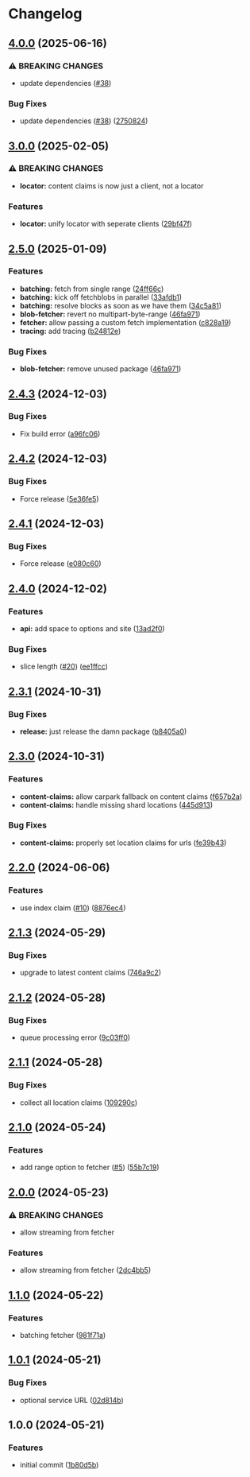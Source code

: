 # Changelog

## [4.0.0](https://github.com/storacha/blob-fetcher/compare/v3.0.0...v4.0.0) (2025-06-16)


### ⚠ BREAKING CHANGES

* update dependencies ([#38](https://github.com/storacha/blob-fetcher/issues/38))

### Bug Fixes

* update dependencies ([#38](https://github.com/storacha/blob-fetcher/issues/38)) ([2750824](https://github.com/storacha/blob-fetcher/commit/2750824b2448421cff0fb2cb65c3bf80d38d4d2f))

## [3.0.0](https://github.com/storacha/blob-fetcher/compare/v2.5.0...v3.0.0) (2025-02-05)


### ⚠ BREAKING CHANGES

* **locator:** content claims is now just a client, not a locator

### Features

* **locator:** unify locator with seperate clients ([29bf47f](https://github.com/storacha/blob-fetcher/commit/29bf47f28030208427b17c8be6ce781efda1a44b))

## [2.5.0](https://github.com/storacha/blob-fetcher/compare/v2.4.3...v2.5.0) (2025-01-09)


### Features

* **batching:** fetch from single range ([24ff66c](https://github.com/storacha/blob-fetcher/commit/24ff66ce27e7868ffe032f07098230083ec33425))
* **batching:** kick off fetchblobs in parallel ([33afdb1](https://github.com/storacha/blob-fetcher/commit/33afdb1ec4f8ee15db8f7e1d27ca5e6ac27943d5))
* **batching:** resolve blocks as soon as we have them ([34c5a81](https://github.com/storacha/blob-fetcher/commit/34c5a810d6d69f3ab3a80ddb5cc2cbc2ce3da5cd))
* **blob-fetcher:** revert no multipart-byte-range ([46fa971](https://github.com/storacha/blob-fetcher/commit/46fa9711ea516f622db1d35ec33c721176304b72))
* **fetcher:** allow passing a custom fetch implementation ([c828a19](https://github.com/storacha/blob-fetcher/commit/c828a191667e5c1cffa7f1c49a348e7c583a5006))
* **tracing:** add tracing ([b24812e](https://github.com/storacha/blob-fetcher/commit/b24812eb554f243a4424fc07e966ed774ed64b7f))


### Bug Fixes

* **blob-fetcher:** remove unused package ([46fa971](https://github.com/storacha/blob-fetcher/commit/46fa9711ea516f622db1d35ec33c721176304b72))

## [2.4.3](https://github.com/storacha/blob-fetcher/compare/v2.4.2...v2.4.3) (2024-12-03)


### Bug Fixes

* Fix build error ([a96fc06](https://github.com/storacha/blob-fetcher/commit/a96fc0641e7682faab04f4e347ff0b3a823e1415))

## [2.4.2](https://github.com/storacha/blob-fetcher/compare/v2.4.1...v2.4.2) (2024-12-03)


### Bug Fixes

* Force release ([5e36fe5](https://github.com/storacha/blob-fetcher/commit/5e36fe5f0588b8b5267bdbb9052a90b6276faab5))

## [2.4.1](https://github.com/storacha/blob-fetcher/compare/v2.4.0...v2.4.1) (2024-12-03)


### Bug Fixes

* Force release ([e080c60](https://github.com/storacha/blob-fetcher/commit/e080c605566327fc852f4aa3f2908d88f2500af0))

## [2.4.0](https://github.com/storacha/blob-fetcher/compare/v2.3.1...v2.4.0) (2024-12-02)


### Features

* **api:** add space to options and site ([13ad2f0](https://github.com/storacha/blob-fetcher/commit/13ad2f0f03bf7c5063d3e12111feb569ae5a19a2))


### Bug Fixes

* slice length ([#20](https://github.com/storacha/blob-fetcher/issues/20)) ([ee1ffcc](https://github.com/storacha/blob-fetcher/commit/ee1ffcc593a205b5918c869c13e13281ffaa640c))

## [2.3.1](https://github.com/storacha/blob-fetcher/compare/v2.3.0...v2.3.1) (2024-10-31)


### Bug Fixes

* **release:** just release the damn package ([b8405a0](https://github.com/storacha/blob-fetcher/commit/b8405a09169f14a965942ebd988f9d07033aface))

## [2.3.0](https://github.com/storacha/blob-fetcher/compare/v2.2.0...v2.3.0) (2024-10-31)


### Features

* **content-claims:** allow carpark fallback on content claims ([f657b2a](https://github.com/storacha/blob-fetcher/commit/f657b2a75e0de9cdd8041bd3824434bc70d5a457))
* **content-claims:** handle missing shard locations ([445d913](https://github.com/storacha/blob-fetcher/commit/445d91344cc02cd6003eac11f50699c873a27b30))


### Bug Fixes

* **content-claims:** properly set location claims for urls ([fe39b43](https://github.com/storacha/blob-fetcher/commit/fe39b43f07d14918d1d65c84775bbc77899a54a7))

## [2.2.0](https://github.com/w3s-project/blob-fetcher/compare/v2.1.3...v2.2.0) (2024-06-06)


### Features

* use index claim ([#10](https://github.com/w3s-project/blob-fetcher/issues/10)) ([8876ec4](https://github.com/w3s-project/blob-fetcher/commit/8876ec4dd25dcec741f67f0c88c512d42ae93836))

## [2.1.3](https://github.com/w3s-project/blob-fetcher/compare/v2.1.2...v2.1.3) (2024-05-29)


### Bug Fixes

* upgrade to latest content claims ([746a9c2](https://github.com/w3s-project/blob-fetcher/commit/746a9c22be8017593089d21d97cd62215939977d))

## [2.1.2](https://github.com/w3s-project/blob-fetcher/compare/v2.1.1...v2.1.2) (2024-05-28)


### Bug Fixes

* queue processing error ([9c03ff0](https://github.com/w3s-project/blob-fetcher/commit/9c03ff0f4a22a7f5164117cdcefd6bed8854797e))

## [2.1.1](https://github.com/w3s-project/blob-fetcher/compare/v2.1.0...v2.1.1) (2024-05-28)


### Bug Fixes

* collect all location claims ([109290c](https://github.com/w3s-project/blob-fetcher/commit/109290cdeddb7a625e36e1484778a1e68905c576))

## [2.1.0](https://github.com/w3s-project/blob-fetcher/compare/v2.0.0...v2.1.0) (2024-05-24)


### Features

* add range option to fetcher ([#5](https://github.com/w3s-project/blob-fetcher/issues/5)) ([55b7c19](https://github.com/w3s-project/blob-fetcher/commit/55b7c1951074ea5508cf2158159c58bd0c5043ef))

## [2.0.0](https://github.com/w3s-project/blob-fetcher/compare/v1.1.0...v2.0.0) (2024-05-23)


### ⚠ BREAKING CHANGES

* allow streaming from fetcher

### Features

* allow streaming from fetcher ([2dc4bb5](https://github.com/w3s-project/blob-fetcher/commit/2dc4bb5f675250453d8009de402d7290c0ab3242))

## [1.1.0](https://github.com/w3s-project/blob-fetcher/compare/v1.0.1...v1.1.0) (2024-05-22)


### Features

* batching fetcher ([981f71a](https://github.com/w3s-project/blob-fetcher/commit/981f71a464c410ffd5a1b3bb7fef05c0f823c9ce))

## [1.0.1](https://github.com/w3s-project/blob-fetcher/compare/v1.0.0...v1.0.1) (2024-05-21)


### Bug Fixes

* optional service URL ([02d814b](https://github.com/w3s-project/blob-fetcher/commit/02d814bc3477b91f49be2ab4259b7eab5d5fbe07))

## 1.0.0 (2024-05-21)


### Features

* initial commit ([1b80d5b](https://github.com/w3s-project/blob-fetcher/commit/1b80d5b7590e4cbe7835a657fa5a7d2c73fe7172))
